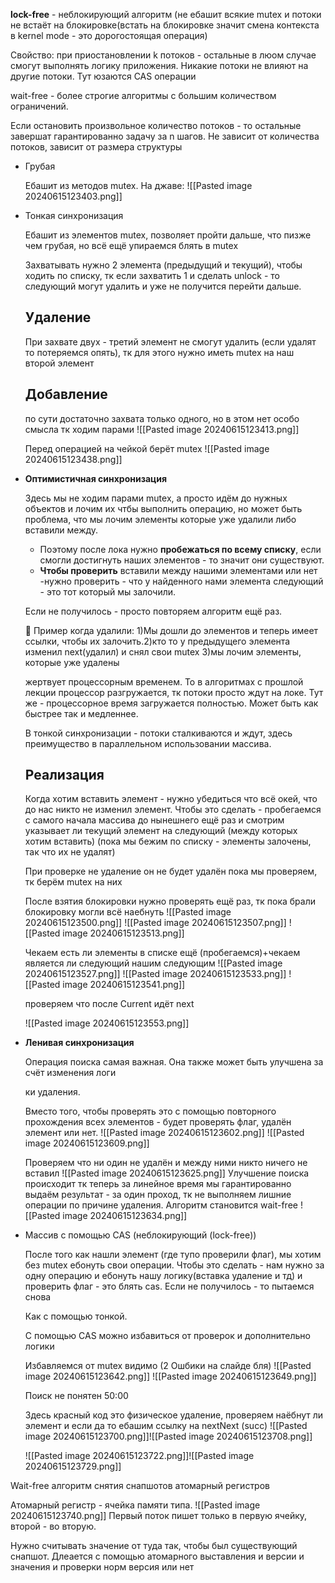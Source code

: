 **lock-free** - неблокирующий алгоритм (не ебашит всякие mutex и потоки не встаёт на блокировке(встать на блокировке значит смена контекста в kernel mode - это дорогостоящая операция)

Свойство: при приостановлении k потоков - остальные в люом случае смогут выполнять логику приложения. Никакие потоки не влияют на другие потоки. Тут юзаются CAS операции

wait-free - более строгие алгоритмы с большим количеством ограничений.

Если остановить произвольное количество потоков - то остальные завершат гарантированно задачу за n шагов. Не зависит от количества потоков, зависит от размера структуры

- Грубая
    
    Ебашит из методов mutex. На джаве:
    ![[Pasted image 20240615123403.png]]
    
- Тонкая синхронизация
    
    Ебашит из элементов mutex, позволяет пройти дальше, что пизже чем грубая, но всё ещё упираемся блять в mutex
    
    Захватывать нужно 2 элемента (предыдущий и текущий), чтобы ходить по списку, тк если захватить 1 и сделать unlock - то следующий могут удалить и уже не получится перейти дальше.
    
    ## Удаление
    
    При захвате двух - третий элемент не смогут удалить (если удалят то потеряемся опять), тк для этого нужно иметь mutex на наш второй элемент
    
    ## Добавление
    
    по сути достаточно захвата только одного, но в этом нет особо смысла тк ходим парами
    ![[Pasted image 20240615123413.png]]
   
    
    Перед операцией на чейкой берёт mutex
    ![[Pasted image 20240615123438.png]]

- **Оптимистичная синхронизация**
    
    Здесь мы не ходим парами mutex, а просто идём до нужных объектов и лочим их чтбы выполнить операцию, но может быть проблема, что мы лочим элементы которые уже удалили либо вставили между.
    
    - Поэтому после лока нужно **пробежаться по всему списку**, если смогли достигнуть наших элементов - то значит они существуют.
    - **Чтобы проверить** вставили между нашими элементами или нет -нужно проверить - что у найденного нами элемента следующий - это тот который мы залочили.
    
    Если не получилось - просто повторяем алгоритм ещё раз.
    
    <aside> 📌 Пример когда удалили: 1)Мы дошли до элементов и теперь имеет ссылки, чтобы их залочить.2)кто то у предыдущего элемента изменил next(удалил) и снял свои mutex 3)мы лочим элементы, которые уже удалены
    
    </aside>
    
    жертвует процессорным временем. То в алгоритмах с прошлой лекции процессор разгружается, тк потоки просто ждут на локе. Тут же - процессорное время загружается полностью. Может быть как быстрее так и медленнее.
    
    В тонкой синхронизации - потоки сталкиваются и ждут, здесь преимущество в параллельном использовании массива.
    
    ## Реализация
    
    Когда хотим вставить элемент - нужно убедиться что всё окей, что до нас никто не изменил элемент. Чтобы это сделать - пробегаемся с самого начала массива до нынешнего ещё раз и смотрим указывает ли текущий элемент на следующий (между которых хотим вставить) (пока мы бежим по списку - элементы залочены, так что их не удалят)
    
    При проверке не удаление он не будет удалён пока мы проверяем, тк берём mutex на них
    
    После взятия блокировки нужно проверять ещё раз, тк пока брали блокировку могли всё наебнуть
    ![[Pasted image 20240615123500.png]]
    ![[Pasted image 20240615123507.png]]
    ![[Pasted image 20240615123513.png]]
    
    Чекаем есть ли элементы в списке ещё (пробегаемся)+чекаем является ли следующий нашим следующим
    ![[Pasted image 20240615123527.png]]
    ![[Pasted image 20240615123533.png]]
    ![[Pasted image 20240615123541.png]]

    проверяем что после Current идёт next
    
    ![[Pasted image 20240615123553.png]]
- **Ленивая синхронизация**
    
    Операция поиска самая важная. Она также может быть улучшена за счёт изменения логи
    
    ки удаления.
    
    Вместо того, чтобы проверять это с помощью повторного прохождения всех элементов - будет проверять флаг, удалён элемент или нет.
    ![[Pasted image 20240615123602.png]]
    ![[Pasted image 20240615123609.png]]

    
    Проверяем что ни один не удалён и между ними никто ничего не вставил
    ![[Pasted image 20240615123625.png]]
    Улучшение поиска происходит тк теперь за линейное время мы гарантированно выдаём результат - за один проход, тк не выполняем лишние операции по причине удаления. Алгоритм становится wait-free
    ![[Pasted image 20240615123634.png]]
- Массив с помощью CAS (неблокирующий (lock-free))
    
    После того как нашли элемент (где тупо проверили флаг), мы хотим без mutex ебонуть свои операции. Чтобы это сделать - нам нужно за одну операцию и ебонуть нашу логику(вставка удаление и тд) и проверить флаг - это блять cas. Если не получилось - то пытаемся снова
    
    Как с помощью тонкой.
    
    С помощью CAS можно избавиться от проверок и дополнительно логики
    
    Избавляемся от mutex видимо (2 Ошбики на слайде бля)
    ![[Pasted image 20240615123642.png]]
    ![[Pasted image 20240615123649.png]]
    
    Поиск не понятен 50:00
    
    Здесь красный код это физическое удаление, проверяем наёбнут ли элемент и если да то ебашим ссылку на nextNext (succ)
    ![[Pasted image 20240615123700.png]]![[Pasted image 20240615123708.png]]
    
    ![[Pasted image 20240615123722.png]]![[Pasted image 20240615123729.png]]

Wait-free алгоритм снятия снапшотов атомарный регистров

Атомарный регистр - ячейка памяти типа.
![[Pasted image 20240615123740.png]]
Первый поток пишет только в первую ячейку, второй - во вторую.

Нужно считывать значение от туда так, чтобы был существующий снапшот. Длеается с помощью атомарного выставления и версии и значения и проверки норм версия или нет